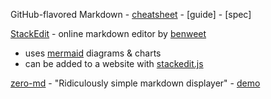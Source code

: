 GitHub-flavored Markdown - 
[cheatsheet](https://guides.github.com/pdfs/markdown-cheatsheet-online.pdf) - 
[guide] - 
[spec]

[StackEdit](https://stackedit.io/app#) - online markdown editor by [benweet](https://github.com/benweet)
  - uses [mermaid](https://mermaid-js.github.io) diagrams & charts
  - can be added to a website with [stackedit.js](https://benweet.github.io/stackedit.js/)
  
[zero-md](https://zerodevx.github.io/zero-md/) - "Ridiculously simple markdown displayer" - 
[demo](https://zerodevx.github.io/zero-md/demo/)
   
